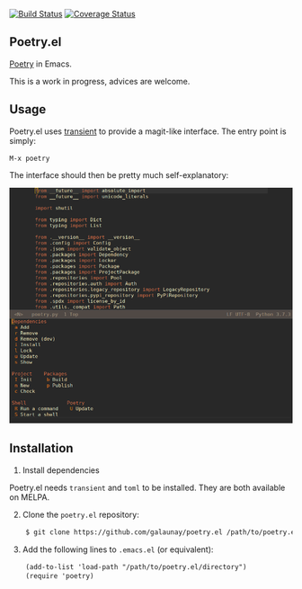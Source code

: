 [![Build Status](https://travis-ci.org/galaunay/poetry.el.svg?branch=master)](https://travis-ci.org/galaunay/poetry.el)
[![Coverage Status](https://coveralls.io/repos/github/galaunay/poetry.el/badge.svg?branch=master)](https://coveralls.io/github/galaunay/poetry.el?branch=master)
## Poetry.el

 [Poetry](https://poetry.eustace.io/) in Emacs.

 This is a work in progress, advices are welcome.


## Usage

Poetry.el uses [transient](https://github.com/magit/transient) to provide a magit-like interface.
The entry point is simply:
```
M-x poetry
```
The interface should then be pretty much self-explanatory:

<img src="doc/screenshot1.png" alt="screenshot" width="600"/>


## Installation

  1. Install dependencies

Poetry.el needs `transient` and `toml` to be installed.
They are both available on MELPA.

  2. Clone the `poetry.el` repository:

```bash
    $ git clone https://github.com/galaunay/poetry.el /path/to/poetry.el/directory
```

  3. Add the following lines to `.emacs.el` (or equivalent):

```elisp
    (add-to-list 'load-path "/path/to/poetry.el/directory")
    (require 'poetry)
```
